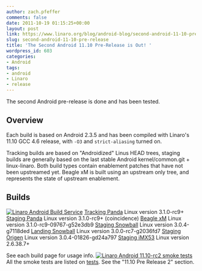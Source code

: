 ```yaml
---
author: zach.pfeffer
comments: false
date: 2011-10-19 01:15:25+00:00
layout: post
link: https://www.linaro.org/blog/android-blog/second-android-11-10-pre-release/
slug: second-android-11-10-pre-release
title: 'The Second Android 11.10 Pre-Release is Out! '
wordpress_id: 603
categories:
- Android
tags:
- android
- Linaro
- release
---
```


The second Android pre-release is done and has been tested. 



## Overview



Each build is based on Android 2.3.5 and has been compiled with Linaro's 11.10 GCC 4.6 release, with `-O3` and `strict-aliasing` turned on. 

Tracking builds are based on "Androidized" Linus HEAD trees, staging builds are generally based on the last stable Android kernel/common.git + linux-linaro. Both build types contain enablement patches that have not been upstreamed yet. Beagle xM is built using an upstream only tree, and represents the state of upstream enablement.  



## Builds


[![Linaro Android Build Service](http://www.linaro.org/wp-content/uploads/2011/10/linaro-android-build-service1-300x155.png)](http://www.linaro.org/linaro-blog/wp-content/uploads/2011/10/linaro-android-build-service1.png)
[Tracking Panda](https://android-build.linaro.org/builds/~linaro-android/tracking-panda-11.10-release/#build=4) Linux version 3.1.0-rc9+
[Staging Panda](https://android-build.linaro.org/builds/~linaro-android/staging-panda-11.10-release/#build=3) Linux version 3.1.0-rc9+ (coincidence)
[Beagle xM](https://android-build.linaro.org/builds/~linaro-android/beagle-11.10-release/#build=3) Linux version 3.1.0-rc9-09767-g52e3db9
[Staging Snowball](https://android-build.linaro.org/builds/~linaro-android/staging-snowball-11.10-release/#build=6) Linux version 3.0.4-g7118ded
[Landing Snowball](https://android-build.linaro.org/builds/~linaro-android/landing-snowball-11.10-release/#build=3) Linux version 3.0.0-rc7-g2036fd7
[Staging Origen](https://android-build.linaro.org/builds/~linaro-android/staging-origen-11.10-release/#build=4) Linux version  3.0.4-01826-gd24a797
[Staging iMX53](https://android-build.linaro.org/builds/~linaro-android/staging-imx53-11.10-release/#build=3) Linux version 2.6.38.7+

See each build page for usage info.
[![Linaro Android 11.10-rc2 smoke tests](http://www.linaro.org/wp-content/uploads/2011/10/11.10-rc2-smoke-tests-300x155.png)](http://www.linaro.org/linaro-blog/wp-content/uploads/2011/10/11.10-rc2-smoke-tests.png)
All the smoke tests are listed on [tests](https://docs.google.com/a/linaro.org/spreadsheet/ccc?key=0AnpUtxWjZbP9dGFDUk5kNXBoeWZDb3MyUmJ4cnBHTEE&hl=en_US#gid=0). See the "11.10 Pre Release 2" section.
